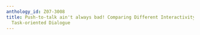 ```yaml
---
anthology_id: Z07-3008
title: Push-to-talk ain't always bad! Comparing Different Interactivity Settings in
  Task-oriented Dialogue
---
```

